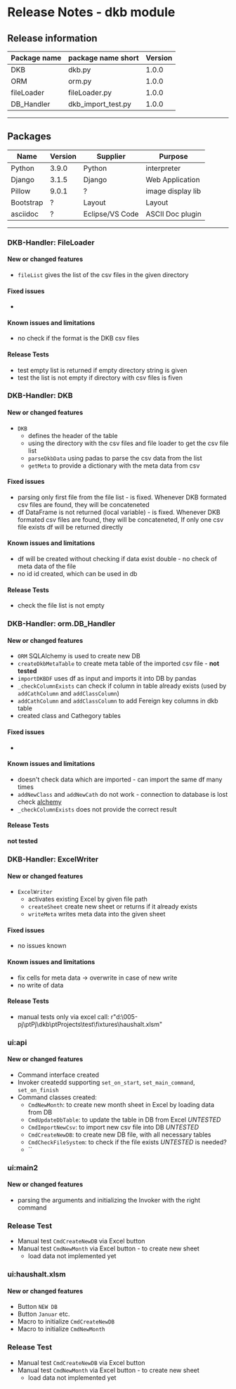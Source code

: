 

# Release Notes - dkb module

## Release information

|Package name           |package name short     |Version   
|---------------        |---                    | ----
|DKB   	                |dkb.py   	            |1.0.0   
|ORM   	                |orm.py   		        |1.0.0   
|fileLoader             |fileLoader.py 	        |1.0.0  
|DB_Handler             |dkb_import_test.py 	|1.0.0   

----


## Packages

|Name   	    |Version   			|Supplier           |Purpose   
|---------      |--------           |-------            |-------
|Python   		|3.9.0   	        |Python   	        |interpreter   
|Django   		|3.1.5   	        |Django   	        |Web Application 
|Pillow         |9.0.1              |?                  |image display lib
|Bootstrap   	|?			        |Layout   	        |Layout
|asciidoc   	|?			        |Eclipse/VS Code   	|ASCII Doc plugin 

----

### DKB-Handler: FileLoader
#### New or changed features
* `fileList` gives the list of the csv files in the given directory

#### Fixed issues
* 
#### Known issues and limitations
* no check if the format is the DKB csv files
#### Release Tests
* test empty list is returned if empty directory string is given
* test the list is not empty if directory with csv files is fiven


### DKB-Handler: DKB
#### New or changed features
* `DKB` 
  * defines the header of the table
  * using the directory with the csv files and file loader to get the csv file list 
  * `parseDkbData` using padas to parse the csv data from the list
  * `getMeta` to provide a dictionary with the meta data from csv

#### Fixed issues
* parsing only first file from the file list - is fixed. Whenever DKB formated csv files are found, they will be concateneted
* df DataFrame is not returned (local variable) - is fixed. Whenever DKB formated csv files are found, they will be concateneted, If only one csv file exists df will be returned directly
#### Known issues and limitations
* df will be created without checking if data exist double - no check of meta data of the file
* no id id created, which can be used in db
#### Release Tests
* check the file list is not empty


### DKB-Handler: orm.DB_Handler
#### New or changed features
* `ORM` SQLAlchemy is used to create new DB 
* `createDkbMetaTable` to create meta table of the imported csv file - **not tested**
* `importDKBDF` uses df as input and imports it into DB by pandas
* `_checkColumnExists` can check if column in table already exists (used by `addCathColumn` and `addClassColumn`)
* `addCathColumn` and `addClassColumn` to add Fereign key columns in dkb table
* created class and Cathegory tables


#### Fixed issues
*
#### Known issues and limitations
* doesn't check data which are imported - can import the same df many times
* `addNewClass` and `addNewCath` do not work - connection to database is lost check [alchemy](https://docs.sqlalchemy.org/en/14/core/pooling.html#pool-disconnects)
* `_checkColumnExists` does not provide the correct result

#### Release Tests
**not tested**


### DKB-Handler: ExcelWriter
#### New or changed features
* `ExcelWriter` 
  * activates existing Excel by given file path
  * `createSheet` create new sheet or returns if it already exists
  * `writeMeta` writes meta data into the given sheet

#### Fixed issues
* no issues known
#### Known issues and limitations
* fix cells for meta data -> overwrite in case of new write
* no write of data
#### Release Tests 
* manual tests only via excel call: r"d:\005-pj\ptPj\dkb\ptProjects\test\fixtures\haushalt.xlsm"

### ui:api 
#### New or changed features
* Command interface created
* Invoker createdd supporting `set_on_start`, `set_main_command`, `set_on_finish`
* Command classes created:
  * `CmdNewMonth`: to create new month sheet in Excel by loading data from DB
  * `CmdUpdateDbTable`: to update the table in DB from Excel _UNTESTED_
  * `CmdImportNewCsv`: to import new csv file into DB _UNTESTED_
  * `CmdCreateNewDB`: to create new DB file, with all necessary tables
  * `CmdCheckFileSystem`: to check if the file exists _UNTESTED_ is needed?
  * ``

### ui:main2
#### New or changed features
* parsing the arguments and initializing the Invoker with the right command

### Release Test
* Manual test `CmdCreateNewDB` via Excel button
* Manual test `CmdNewMonth` via Excel button - to create new sheet
  * load data not implemented yet

### ui:haushalt.xlsm
#### New or changed features
* Button `NEW DB`
* Button `Januar` etc.
* Macro to initialize `CmdCreateNewDB`
* Macro to initialize `CmdNewMonth` 

### Release Test
* Manual test `CmdCreateNewDB` via Excel button
* Manual test `CmdNewMonth` via Excel button - to create new sheet
  * load data not implemented yet



